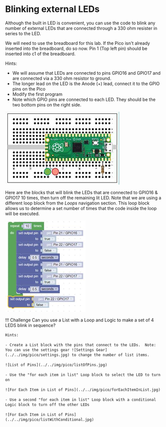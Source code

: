# Blinking external LEDs
Although the built in LED is convenient, you can use the code to blink any number of external LEDs that are connected through a 330 ohm resister in series to the LED.

We will need to use the breadboard for this lab.  If the Pico isn't already inserted into the breadboard, do so now.  Pin 1 (Top left pin) should be inserted into c1 of the breadboard.

Hints:

- We will assume that LEDs are connected to pins GPIO16 and GPIO17 and are connected via a 330 ohm resistor to ground.
- The longer lead on the LED is the Anode (+) lead, connect it to the GPIO pins on the Pico
- Modify the first program
- Note which GPIO pins are connected to each LED.  They should be the two bottom pins on the right side.

![BIPES external LEDS](../../img/pico/externalLEDS.jpg)

Here are the blocks that will blink the LEDs that are connected to GPIO16 & GPIO17 10 times, then turn off the remaining lit LED.  Note that we are using a different loop block from the _Loops_ navigation section.  This loop block allows us to determine a set number of times that the code inside the loop will be executed.

![BIPES external LEDS Blocks](../../img/pico/externalLEDsBlocks.jpg)

!!! Challenge
    Can you use a List with a Loop and Logic to make a set of 4 LEDS blink in sequence?

    Hints:
    
    - Create a List block with the pins that connect to the LEDs.  Note: You can use the settings gear ![Settings Gear](../../img/pico/settings.jpg) to change the number of list items.

    ![List of Pins](../../img/pico/listOfPins.jpg)

    - Use the "for each item in list" Loop block to select the LED to turn on

    ![For Each Item in List of Pins](../../img/pico/forEachItemInList.jpg)
        
    - Use a second "for each item in list" Loop block with a conditional Logic block to turn off the other LEDs

    ![For Each Item in List of Pins](../../img/pico/listWithConditional.jpg)
